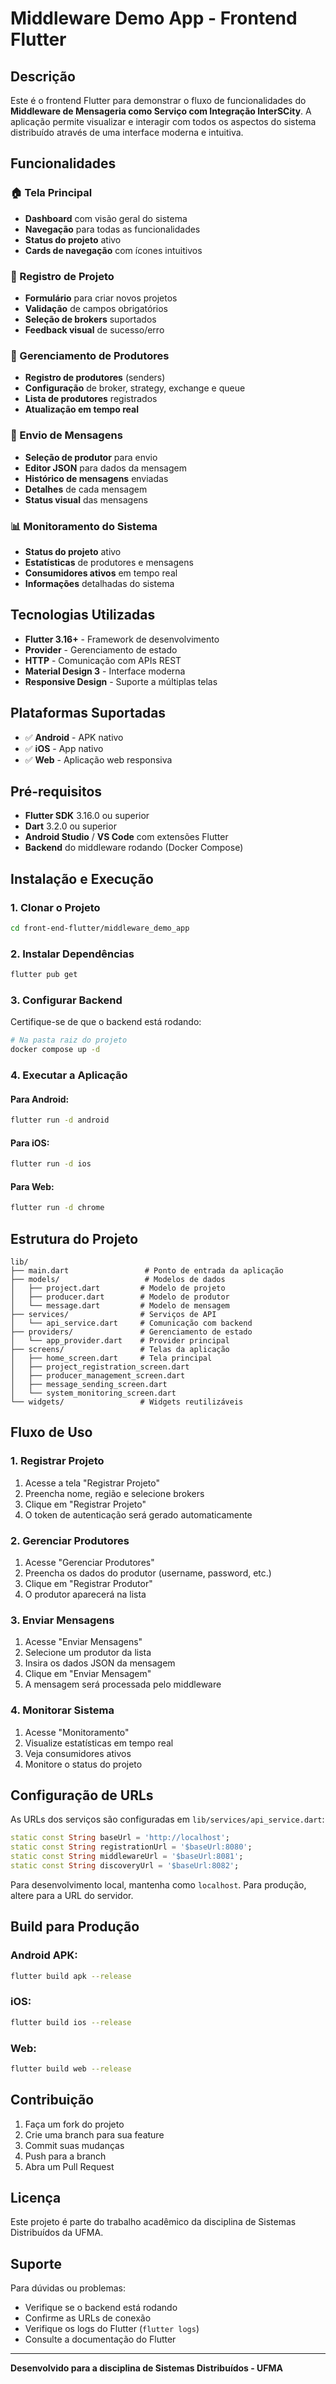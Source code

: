# Middleware Demo App - Frontend Flutter

## Descrição

Este é o frontend Flutter para demonstrar o fluxo de funcionalidades do **Middleware de Mensageria como Serviço com Integração InterSCity**. A aplicação permite visualizar e interagir com todos os aspectos do sistema distribuído através de uma interface moderna e intuitiva.

## Funcionalidades

### 🏠 Tela Principal
- **Dashboard** com visão geral do sistema
- **Navegação** para todas as funcionalidades
- **Status do projeto** ativo
- **Cards de navegação** com ícones intuitivos

### 📝 Registro de Projeto
- **Formulário** para criar novos projetos
- **Validação** de campos obrigatórios
- **Seleção de brokers** suportados
- **Feedback visual** de sucesso/erro

### 🚀 Gerenciamento de Produtores
- **Registro de produtores** (senders)
- **Configuração** de broker, strategy, exchange e queue
- **Lista de produtores** registrados
- **Atualização em tempo real**

### 📨 Envio de Mensagens
- **Seleção de produtor** para envio
- **Editor JSON** para dados da mensagem
- **Histórico de mensagens** enviadas
- **Detalhes** de cada mensagem
- **Status visual** das mensagens

### 📊 Monitoramento do Sistema
- **Status do projeto** ativo
- **Estatísticas** de produtores e mensagens
- **Consumidores ativos** em tempo real
- **Informações** detalhadas do sistema

## Tecnologias Utilizadas

- **Flutter 3.16+** - Framework de desenvolvimento
- **Provider** - Gerenciamento de estado
- **HTTP** - Comunicação com APIs REST
- **Material Design 3** - Interface moderna
- **Responsive Design** - Suporte a múltiplas telas

## Plataformas Suportadas

- ✅ **Android** - APK nativo
- ✅ **iOS** - App nativo
- ✅ **Web** - Aplicação web responsiva

## Pré-requisitos

- **Flutter SDK** 3.16.0 ou superior
- **Dart** 3.2.0 ou superior
- **Android Studio** / **VS Code** com extensões Flutter
- **Backend** do middleware rodando (Docker Compose)

## Instalação e Execução

### 1. Clonar o Projeto
```bash
cd front-end-flutter/middleware_demo_app
```

### 2. Instalar Dependências
```bash
flutter pub get
```

### 3. Configurar Backend
Certifique-se de que o backend está rodando:
```bash
# Na pasta raiz do projeto
docker compose up -d
```

### 4. Executar a Aplicação

#### Para Android:
```bash
flutter run -d android
```

#### Para iOS:
```bash
flutter run -d ios
```

#### Para Web:
```bash
flutter run -d chrome
```

## Estrutura do Projeto

```
lib/
├── main.dart                 # Ponto de entrada da aplicação
├── models/                   # Modelos de dados
│   ├── project.dart         # Modelo de projeto
│   ├── producer.dart        # Modelo de produtor
│   └── message.dart         # Modelo de mensagem
├── services/                # Serviços de API
│   └── api_service.dart     # Comunicação com backend
├── providers/               # Gerenciamento de estado
│   └── app_provider.dart    # Provider principal
├── screens/                 # Telas da aplicação
│   ├── home_screen.dart     # Tela principal
│   ├── project_registration_screen.dart
│   ├── producer_management_screen.dart
│   ├── message_sending_screen.dart
│   └── system_monitoring_screen.dart
└── widgets/                 # Widgets reutilizáveis
```

## Fluxo de Uso

### 1. Registrar Projeto
1. Acesse a tela "Registrar Projeto"
2. Preencha nome, região e selecione brokers
3. Clique em "Registrar Projeto"
4. O token de autenticação será gerado automaticamente

### 2. Gerenciar Produtores
1. Acesse "Gerenciar Produtores"
2. Preencha os dados do produtor (username, password, etc.)
3. Clique em "Registrar Produtor"
4. O produtor aparecerá na lista

### 3. Enviar Mensagens
1. Acesse "Enviar Mensagens"
2. Selecione um produtor da lista
3. Insira os dados JSON da mensagem
4. Clique em "Enviar Mensagem"
5. A mensagem será processada pelo middleware

### 4. Monitorar Sistema
1. Acesse "Monitoramento"
2. Visualize estatísticas em tempo real
3. Veja consumidores ativos
4. Monitore o status do projeto

## Configuração de URLs

As URLs dos serviços são configuradas em `lib/services/api_service.dart`:

```dart
static const String baseUrl = 'http://localhost';
static const String registrationUrl = '$baseUrl:8080';
static const String middlewareUrl = '$baseUrl:8081';
static const String discoveryUrl = '$baseUrl:8082';
```

Para desenvolvimento local, mantenha como `localhost`. Para produção, altere para a URL do servidor.

## Build para Produção

### Android APK:
```bash
flutter build apk --release
```

### iOS:
```bash
flutter build ios --release
```

### Web:
```bash
flutter build web --release
```

## Contribuição

1. Faça um fork do projeto
2. Crie uma branch para sua feature
3. Commit suas mudanças
4. Push para a branch
5. Abra um Pull Request

## Licença

Este projeto é parte do trabalho acadêmico da disciplina de Sistemas Distribuídos da UFMA.

## Suporte

Para dúvidas ou problemas:
- Verifique se o backend está rodando
- Confirme as URLs de conexão
- Verifique os logs do Flutter (`flutter logs`)
- Consulte a documentação do Flutter

---

**Desenvolvido para a disciplina de Sistemas Distribuídos - UFMA**




